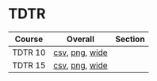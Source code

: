 # TDTR

| Course | Overall | Section |
| ------ | ------- | ------- |
| TDTR 10 | [csv](https://github.com/UCSD-Historical-Enrollment-Data/2024Spring/blob/main/overall/TDTR%2010.csv), [png](https://raw.githubusercontent.com/UCSD-Historical-Enrollment-Data/2024Spring/main/plot_overall/TDTR%2010.png), [wide](https://raw.githubusercontent.com/UCSD-Historical-Enrollment-Data/2024Spring/main/plot_overall_wide/TDTR%2010.png) |  |
| TDTR 15 | [csv](https://github.com/UCSD-Historical-Enrollment-Data/2024Spring/blob/main/overall/TDTR%2015.csv), [png](https://raw.githubusercontent.com/UCSD-Historical-Enrollment-Data/2024Spring/main/plot_overall/TDTR%2015.png), [wide](https://raw.githubusercontent.com/UCSD-Historical-Enrollment-Data/2024Spring/main/plot_overall_wide/TDTR%2015.png) |  |
